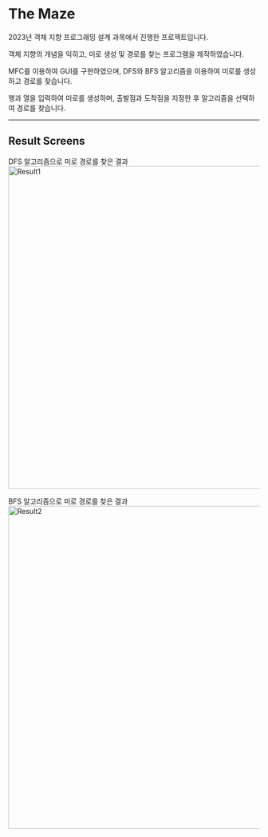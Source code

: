 # The Maze
2023년 객체 지향 프로그래밍 설계 과목에서 진행한 프로젝트입니다.

객체 지향의 개념을 익히고, 미로 생성 및 경로를 찾는 프로그램을 제작하였습니다.

MFC를 이용하여 GUI를 구현하였으며, DFS와 BFS 알고리즘을 이용하여 미로를 생성하고 경로를 찾습니다.

행과 열을 입력하여 미로를 생성하며, 출발점과 도착점을 지정한 후 알고리즘을 선택하여 경로를 찾습니다.

***
## Result Screens
DFS 알고리즘으로 미로 경로를 찾은 결과
<img width="646" alt="Result1" src="https://github.com/Choco-Coding/TheMaze/assets/117694927/fb372d52-17a5-410e-b929-85affa71e34a">

BFS 알고리즘으로 미로 경로를 찾은 결과
<img width="646" alt="Result2" src="https://github.com/Choco-Coding/TheMaze/assets/117694927/17f5e62e-0812-4649-ba78-2b2dfd625d25">
